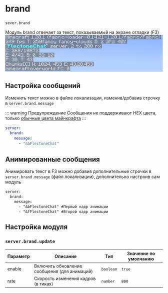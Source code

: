 # brand
`sever.brand`

Модуль brand отвечает за текст, показываемый на экране отладки (F3)\
![brand](f3.png)

## Настройка сообщений

Изменить текст можно в файле локализации, изменив/добавив строчку в `server.brand.message`

::: warning Предупреждение
Сообщения не поддерживают HEX цвета, только [обычные цвета майнкрафта](https://minecraft.tools/ru/color-code.php)
:::

```yaml
server:
  brand:
    message:
      - "&bFlectoneChat"
```

## Анимированные сообщения

Анимировать текст в F3 можно добавив дополнительные строчки в `server.brand.message` (файл локализации), дополнительно настроив сам модуль

```yaml{5}
server:
  brand:
    message:
      - "&bFlectoneChat" #Первый кадр анимации
      - "&fFlectoneChat" #Второй кадр анимации
```

## Настройка модуля

### `server.brand.update`
| Параметр | Описание                                     | Тип       | Значение по умолчанию |
| -------- | -------------------------------------------- | --------- | --------------------- |
| enable   | Включить обновление сообщения (для анимаций) | `boolean` | `true`                |
| rate     | Скорость изменения кадров (в тиках)          | `number`  | `800`                 |
